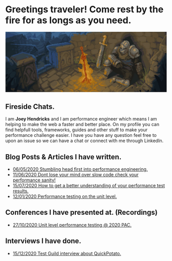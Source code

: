 # Greetings traveler! Come rest by the fire for as longs as you need.

<!-- LOGO -->
<p align="center">
  <img src="https://github.com/JoeyHendricks/JoeyHendricks/blob/main/rest-by-fire-image.png?raw=true"/>
</p>

## Fireside Chats.

I am **Joey Hendricks** and I am performance engineer which means I am helping to make the web a faster and better place.
On my profile you can find helpfull tools, frameworks, guides and other stuff to make your performance challenge easier.
I have you have any question feel free to upon an issue so we can have a chat or connect with me through LinkedIn.

## Blog Posts & Articles I have written.

- [06/05/2020 Stumbling head first into performance engineering.](https://www.linkedin.com/pulse/stumbling-head-first-performance-engineering-joey-hendricks/)
- [11/06/2020 Dont lose your mind over slow code check your performance sanity!](https://www.linkedin.com/pulse/dont-lose-your-mind-over-slow-code-check-performance-sanity-joey/)
- [15/07/2020 How to get a better understanding of your performance test results.](https://www.linkedin.com/pulse/how-get-better-understanding-your-performance-test-joey-hendricks/)
- [12/01/2020 Performance testing on the unit level.](https://www.neotys.com/blog/neotyspac-performance-testing-unit-level-joey-hendricks/)

## Conferences I have presented at. (Recordings)

- [27/10/2020 Unit level performance testing @ 2020 PAC.](https://www.youtube.com/watch?v=AWlhalEywEw)

## Interviews I have done. 

- [15/12/2020 Test Guild interview about QuickPotato.](https://testguild.com/podcast/performance/p56-joey/)

